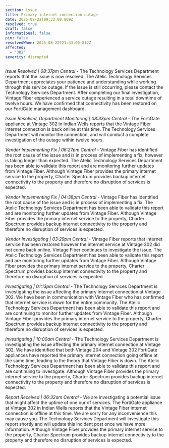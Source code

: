 ```yaml
---
section: issue
title: Primary internet connection outage
date: 2025-08-22T09:32:00.809Z
resolved: true
draft: false
informational: false
pin: false
resolvedWhen: 2025-08-22T21:33:00.812Z
affected:
  - "302"
severity: disrupted
---
```

*Issue Resolved | 08:37pm Central* - The Technology Services Department reports that the issue is now resolved. The Atelic Technology Services Department appreciates your patience and understanding while working through this service outage. If the issue is still occurring, please contact the Technology Services Department. After completing our final investigation, Vintage Fiber experienced a service outage resulting in a total downtime of twelve hours. We have confirmed that connectivity has been restored on our FortiGate management dashboard.

*Issue Resolved, Department Monitoring | 08:33pm Central* - The FortiGate appliance at Vintage 302 in Indian Wells reports that the Vintage Fiber internet connection is back online at this time. The Technology Services Department will monitor the connection, and will conduct a complete investigation of the outage within twelve hours.

*Vendor Implementing Fix | 06:27pm Central* - Vintage Fiber has identified the root cause of the issue and is in process of implementing a fix, however is taking longer than expected. The Atelic Technology Services Department has been able to validate this report and are monitoring further updates from Vintage Fiber. Although Vintage Fiber provides the primary internet service to the property, Charter Spectrum provides backup internet connectivity to the property and therefore no disruption of services is expected.

*Vendor Implementing Fix | 04:38pm Central* - Vintage Fiber has identified the root cause of the issue and is in process of implementing a fix. The Atelic Technology Services Department has been able to validate this report and are monitoring further updates from Vintage Fiber. Although Vintage Fiber provides the primary internet service to the property, Charter Spectrum provides backup internet connectivity to the property and therefore no disruption of services is expected.

*Vendor Investigating | 03:29pm Central* - Vintage Fiber reports that internet service has been restored however the internet service at Vintage 302 did not come back online. Vintage Fiber continues to investigate the issue. The Atelic Technology Services Department has been able to validate this report and are monitoring further updates from Vintage Fiber. Although Vintage Fiber provides the primary internet service to the property, Charter Spectrum provides backup internet connectivity to the property and therefore no disruption of services is expected.

*Investigating | 01:13pm Central* - The Technology Services Department is investigating the issue affecting the primary internet connection at Vintage 302. We have been in communication with Vintage Fiber who has confirmed that internet service is down for the entire community. The Atelic Technology Services Department has been able to validate this report and are continuing to monitor further updates from Vintage Fiber. Although Vintage Fiber provides the primary internet service to the property, Charter Spectrum provides backup internet connectivity to the property and therefore no disruption of services is expected.

*Investigating | 10:00am Central* - The Technology Services Department is investigating the issue affecting the primary internet connection at Vintage 302. We have identified that both Vintage 204 and Vintage 302 FortiGate appliances have reported the primary internet connection going offline at the same time, leading to the theory that Vintage Fiber is down. The Atelic Technology Services Department has been able to validate this report and are continuing to investigate. Although Vintage Fiber provides the primary internet service to the property, Charter Spectrum provides backup internet connectivity to the property and therefore no disruption of services is expected.

*Report Received | 06:32am Central* - We are investigating a potential issue that might affect the uptime of one our of services. The FortiGate appliance at Vintage 302 in Indian Wells reports that the Vintage Fiber internet connection is offline at this time. We are sorry for any inconvenience this may cause you. The Technology Services Department will investigate this report shortly and will update this incident post once we have more information. Although Vintage Fiber provides the primary internet service to the property, Charter Spectrum provides backup internet connectivity to the property and therefore no disruption of services is expected.